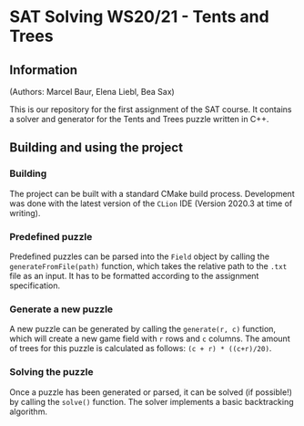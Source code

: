 # SAT Solving WS20/21 - Tents and Trees

## Information
(Authors: Marcel Baur, Elena Liebl, Bea Sax)

This is our repository for the first assignment of the SAT course. It contains a solver and generator for the Tents and
Trees puzzle written in C++.

## Building and using the project

### Building
The project can be built with a standard CMake build process. Development was done with the latest version of the `CLion`
IDE (Version 2020.3 at time of writing).

### Predefined puzzle
Predefined puzzles can be parsed into the `Field` object by calling the `generateFromFile(path)` function, which takes
the relative path to the `.txt` file as an input. It has to be formatted according to the assignment specification.

### Generate a new puzzle
A new puzzle can be generated by calling the `generate(r, c)` function, which will create a new game field with `r` rows
and `c` columns. The amount of trees for this puzzle is calculated as follows: `(c + r) * ((c+r)/20)`.

### Solving the puzzle
Once a puzzle has been generated or parsed, it can be solved (if possible!) by calling the `solve()` function. The solver
implements a basic backtracking algorithm.
